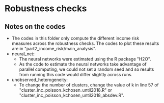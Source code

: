 # Robustness checks

## Notes on the codes
* The codes in this folder only compute the different income risk measures across the robustness checks. The codes to plot these results are in "part2_income_risk/main_analysis".
* neural_net:
  * The neural networks were estimated using the R package "H2O".
  * As the code to estimate the neural networks take advantage of parallel computing, we could not set a random seed and so results from running this code would differ slightly across runs.
* unobserved_heterogeneity:
  * To change the number of clusters, change the value of k in line 57 of "cluster_inc_poisson_kchosen_until2018.R" or "cluster_inc_poisson_kchosen_until2018_absdev.R".
